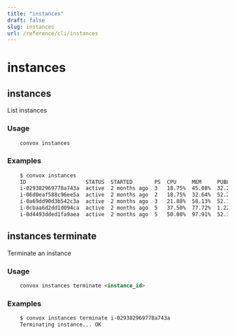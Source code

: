 ```yaml
---
title: "instances"
draft: false
slug: instances
url: /reference/cli/instances
---
```

# instances

## instances

List instances

### Usage
```html
    convox instances
```
### Examples
```html
    $ convox instances
    ID                   STATUS  STARTED       PS  CPU     MEM     PUBLIC          PRIVATE
    i-029382969778a743a  active  2 months ago  3   18.75%  45.08%  32.207.218.250  10.0.2.39
    i-06d0eaf588c96ee5a  active  2 months ago  2   18.75%  32.64%  52.208.102.198  10.0.2.17
    i-0a69dd90d3b542c3a  active  2 months ago  3   21.88%  58.13%  52.160.141.135  10.0.1.151
    i-0cbaa6d2dd1d094ca  active  2 months ago  5   37.50%  77.72%  1.226.241.132   10.0.3.45
    i-0d4493dded1fa9aea  active  2 months ago  5   50.00%  97.91%  52.144.245.283  10.0.1.56
```
## instances terminate

Terminate an instance

### Usage
```html
    convox instances terminate <instance_id>
```
### Examples
```html
    $ convox instances terminate i-029382969778a743a
    Terminating instance... OK
```